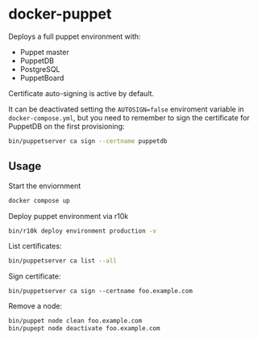 # docker-puppet

Deploys a full puppet environment with:
* Puppet master
* PuppetDB
* PostgreSQL
* PuppetBoard

Certificate auto-signing is active by default.

It can be deactivated setting the `AUTOSIGN=false` enviroment variable in `docker-compose.yml`,
but you need to remember to sign the certificate for PuppetDB on the first provisioning:

```sh
bin/puppetserver ca sign --certname puppetdb
```

## Usage

Start the enviornment
```sh
docker compose up
```

Deploy puppet environment via r10k
```sh
bin/r10k deploy environment production -v
```

List certificates:
```sh
bin/puppetserver ca list --all
```

Sign certificate:
```
bin/puppetserver ca sign --certname foo.example.com
```

Remove a node:
```sh
bin/puppet node clean foo.example.com
bin/pupept node deactivate foo.example.com
```

